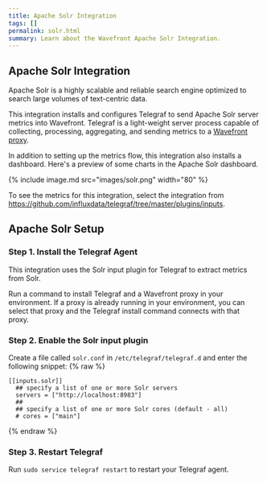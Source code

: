```yaml
---
title: Apache Solr Integration
tags: []
permalink: solr.html
summary: Learn about the Wavefront Apache Solr Integration.
---
```

## Apache Solr Integration

Apache Solr is a highly scalable and reliable search engine optimized to search large volumes of text-centric data.

This integration installs and configures Telegraf to send Apache Solr server metrics into Wavefront. Telegraf is a light-weight server process capable of collecting, processing, aggregating, and sending metrics to a [Wavefront proxy](https://docs.wavefront.com/proxies.html).

In addition to setting up the metrics flow, this integration also installs a dashboard. Here's a preview of some charts in the Apache Solr dashboard.

{% include image.md src="images/solr.png" width="80" %}


To see the metrics for this integration, select the integration from <https://github.com/influxdata/telegraf/tree/master/plugins/inputs>.
## Apache Solr Setup



### Step 1. Install the Telegraf Agent

This integration uses the Solr input plugin for Telegraf to extract metrics from Solr.

Run a command to install Telegraf and a Wavefront proxy in your environment. If a proxy is already running in your environment, you can select that proxy and the Telegraf install command connects with that proxy.

### Step 2. Enable the Solr input plugin

Create a file called `solr.conf` in `/etc/telegraf/telegraf.d` and enter the following snippet:
{% raw %}
   ```
   [[inputs.solr]]
     ## specify a list of one or more Solr servers
     servers = ["http://localhost:8983"]
     ##
     ## specify a list of one or more Solr cores (default - all)
     # cores = ["main"]

   ```
{% endraw %}
### Step 3. Restart Telegraf

Run `sudo service telegraf restart` to restart your Telegraf agent.
